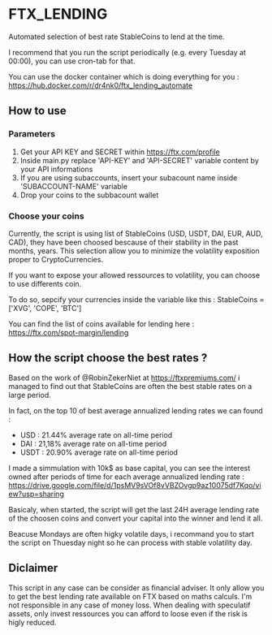 # FTX_LENDING
Automated selection of best rate StableCoins to lend at the time.

I recommend that you run the script periodically (e.g. every Tuesday at 00:00), you can use cron-tab for that.

You can use the docker container which is doing everything for you : https://hub.docker.com/r/dr4nk0/ftx_lending_automate

## How to use

### Parameters
1) Get your API KEY and SECRET within https://ftx.com/profile
2) Inside main.py replace 'API-KEY' and 'API-SECRET' variable content by your API informations
3) If you are using subaccounts, insert your subacount name inside 'SUBACCOUNT-NAME' variable
4) Drop your coins to the subbacount wallet

### Choose your coins
Currently, the script is using list of StableCoins (USD, USDT, DAI, EUR, AUD, CAD), they have been choosed bescause of their stability in the past months, years.
This selection allow you to minimize the volatility exposition proper to CryptoCurrencies.

If you want to expose your allowed ressources to volatility, you can choose to use differents coin.

To do so, sepcify your currencies inside the variable like this : StableCoins = ['XVG', 'COPE', 'BTC']

You can find the list of coins available for lending here : https://ftx.com/spot-margin/lending


## How the script choose the best rates ?

Based on the work of @RobinZekerNiet at https://ftxpremiums.com/ i managed to find out that StableCoins are often the best stable rates on a large period.

In fact, on the top 10 of best average annualized lending rates we can found :
- USD : 21.44% average rate on all-time period
- DAI : 21,18% average rate on all-time period
- USDT : 20.90% average rate on all-time period

I made a simmulation with 10k$ as base capital, you can see the interest owned after periods of time for each average annualized lending rate : https://drive.google.com/file/d/1psMV9sVOf8vVBZOvgp9az10075df7Kqo/view?usp=sharing

Basicaly, when started, the script will get the last 24H average lending rate of the choosen coins and convert your capital into the winner and lend it all.

Beacuse Mondays are often higky volatile days, i recommand you to start the script on Thuesday night so he can process with stable volatility day.

## Diclaimer
This script in any case can be consider as financial adviser. It only allow you to get the best lending rate available on FTX based on maths calculs.
I'm not responsible in any case of money loss. When dealing with speculatif assets, only invest ressources you can afford to loose even if the risk is higly reduced.
